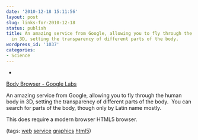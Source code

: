 ```yaml
---
date: '2010-12-18 15:11:56'
layout: post
slug: links-for-2010-12-18
status: publish
title: An amazing service from Google, allowing you to fly through the human body
  in 3D, setting the transparency of different parts of the body.
wordpress_id: '1037'
categories:
- Science
---
```


  *


[Body Browser - Google Labs](http://bodybrowser.googlelabs.com/body.html#ui=0,0&opa=s:0,m:0.91,sk:0.88,c:0.88,o:0.85,ci:0.82,n:0.79&sel=&lab=&nav=-3.99,154.11,24.75)


An amazing service from Google, allowing you to fly through the human body in 3D, setting the transparency of different parts of the body.  You can search for parts of the body, though only by Latin name mostly.

This does require a modern browser HTML5 browser.


(tags: [web](http://www.delicious.com/eob/web) [service](http://www.delicious.com/eob/service) [graphics](http://www.delicious.com/eob/graphics) [html5](http://www.delicious.com/eob/html5))



